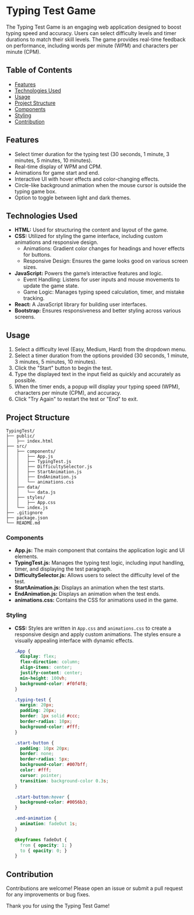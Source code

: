 # Typing Test Game

The Typing Test Game is an engaging web application designed to boost typing speed and accuracy. Users can select difficulty levels and timer durations to match their skill levels. The game provides real-time feedback on performance, including words per minute (WPM) and characters per minute (CPM).

## Table of Contents

- [Features](#features)
- [Technologies Used](#technologies-used)
- [Usage](#usage)
- [Project Structure](#project-structure)
- [Components](#components)
- [Styling](#styling)
- [Contribution](#contribution)

## Features

- Select timer duration for the typing test (30 seconds, 1 minute, 3 minutes, 5 minutes, 10 minutes).
- Real-time display of WPM and CPM.
- Animations for game start and end.
- Interactive UI with hover effects and color-changing effects.
- Circle-like background animation when the mouse cursor is outside the typing game box.
- Option to toggle between light and dark themes.

## Technologies Used

- **HTML:** Used for structuring the content and layout of the game.
- **CSS:** Utilized for styling the game interface, including custom animations and responsive design.
  - Animations: Gradient color changes for headings and hover effects for buttons.
  - Responsive Design: Ensures the game looks good on various screen sizes.
- **JavaScript:** Powers the game’s interactive features and logic.
  - Event Handling: Listens for user inputs and mouse movements to update the game state.
  - Game Logic: Manages typing speed calculation, timer, and mistake tracking.
- **React:** A JavaScript library for building user interfaces.
- **Bootstrap:** Ensures responsiveness and better styling across various screens.


## Usage

1. Select a difficulty level (Easy, Medium, Hard) from the dropdown menu.
2. Select a timer duration from the options provided (30 seconds, 1 minute, 3 minutes, 5 minutes, 10 minutes).
3. Click the "Start" button to begin the test.
4. Type the displayed text in the input field as quickly and accurately as possible.
5. When the timer ends, a popup will display your typing speed (WPM), characters per minute (CPM), and accuracy.
6. Click "Try Again" to restart the test or "End" to exit.

## Project Structure

```
TypingTest/
├── public/
│   ├── index.html
├── src/
│   ├── components/
│   │   ├── App.js
│   │   ├── TypingTest.js
│   │   ├── DifficultySelector.js
│   │   ├── StartAnimation.js
│   │   ├── EndAnimation.js
│   │   └── animations.css
│   ├── data/
│   │   └── data.js
│   ├── styles/
│   │   ├── App.css
│   └── index.js
├── .gitignore
├── package.json
└── README.md
```

### Components

- **App.js:** The main component that contains the application logic and UI elements.
- **TypingTest.js:** Manages the typing test logic, including input handling, timer, and displaying the test paragraph.
- **DifficultySelector.js:** Allows users to select the difficulty level of the test.
- **StartAnimation.js:** Displays an animation when the test starts.
- **EndAnimation.js:** Displays an animation when the test ends.
- **animations.css:** Contains the CSS for animations used in the game.

### Styling

- **CSS:** Styles are written in `App.css` and `animations.css` to create a responsive design and apply custom animations. The styles ensure a visually appealing interface with dynamic effects.

    ```css
    .App {
      display: flex;
      flex-direction: column;
      align-items: center;
      justify-content: center;
      min-height: 100vh;
      background-color: #f0f4f8;
    }

    .typing-test {
      margin: 20px;
      padding: 20px;
      border: 1px solid #ccc;
      border-radius: 10px;
      background-color: #fff;
    }

    .start-button {
      padding: 10px 20px;
      border: none;
      border-radius: 5px;
      background-color: #007bff;
      color: #fff;
      cursor: pointer;
      transition: background-color 0.3s;
    }

    .start-button:hover {
      background-color: #0056b3;
    }

    .end-animation {
      animation: fadeOut 1s;
    }

    @keyframes fadeOut {
      from { opacity: 1; }
      to { opacity: 0; }
    }
    ```

## Contribution

Contributions are welcome! Please open an issue or submit a pull request for any improvements or bug fixes.

Thank you for using the Typing Test Game!
